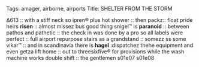 Tags: amager, airborne, airports
Title: SHELTER FROM THE STORM
  
Δ613 :: with a stiff neck so ipren® plus hot shower :: then packz:: float pride heirs **risen** :: almost missez bus good thing snigel™ is **paranoid** :: between pathos and pathetic :: the check in was done by a pro so all labels were perfect :: full airport repurpose stairs as a grandstand :: somezz ss some vikar™ :: and in scandinavia there is **hagel** :dispatchez thehe equipment and even getza lift home :: out to threesixfive® for provisions while the wash machine works double shift :: the gentlemen s01e07 s01e08  
